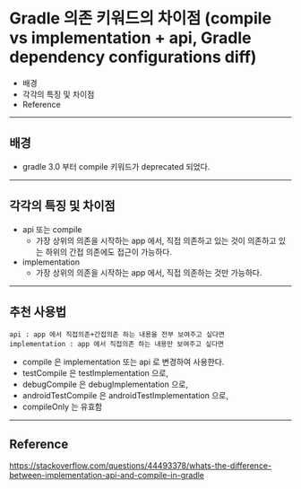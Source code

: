 # Gradle 의존 키워드의 차이점 (compile vs implementation + api, Gradle dependency configurations diff)
 
- 배경
- 각각의 특징 및 차이점
- Reference

---

## 배경
- gradle 3.0 부터 compile 키워드가 deprecated 되었다.

---

## 각각의 특징 및 차이점
- api 또는 compile
  - 가장 상위의 의존을 시작하는 app 에서, 직접 의존하고 있는 것이 의존하고 있는 하위의 간접 의존에도 접근이 가능하다.
- implementation
  - 가장 상위의 의존을 시작하는 app 에서, 직접 의존하는 것만 가능하다.

---
## 추천 사용법
~~~
api : app 에서 직접의존+간접의존 하는 내용을 전부 보여주고 싶다면
implementation : app 에서 직접의존 하는 내용만 보여주고 싶다면
~~~
- compile 은 implementation 또는 api 로 변경하여 사용한다.
- testCompile 은 testImplementation 으로,
- debugCompile 은 debugImplementation 으로,
- androidTestCompile 은 androidTestImplementation 으로,
- compileOnly 는 유효함
---
## Reference
https://stackoverflow.com/questions/44493378/whats-the-difference-between-implementation-api-and-compile-in-gradle
